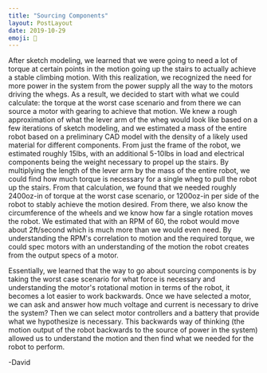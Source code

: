 ```yaml
---
title: "Sourcing Components"
layout: PostLayout
date: 2019-10-29
emoji: 🔋
---
```


After sketch modeling, we learned that we were going to need a lot of torque at certain points in the motion going up the stairs to actually achieve a stable climbing motion. With this realization, we recognized the need for more power in the system from the power supply all the way to the motors driving the whegs. As a result, we decided to start with what we could calculate: the torque at the worst case scenario and from there we can source a motor with gearing to achieve that motion. We knew a rough approximation of what the lever arm of the wheg would look like based on a few iterations of sketch modeling, and we estimated a mass of the entire robot based on a preliminary CAD model with the density of a likely used material for different components. From just the frame of the robot, we estimated roughly 15lbs, with an additional 5-10lbs in load and electrical components being the weight necessary to propel up the stairs. By multiplying the length of the lever arm by the mass of the entire robot, we could find how much torque is necessary for a single wheg to pull the robot up the stairs. From that calculation, we found that we needed roughly 2400oz-in of torque at the worst case scenario, or 1200oz-in per side of the robot to stably achieve the motion desired. From there, we also know the circumference of the wheels and we know how far a single rotation moves the robot. We estimated that with an RPM of 60, the robot would move about 2ft/second which is much more than we would even need. By understanding the RPM's correlation to motion and the required torque, we could spec motors with an understanding of the motion the robot creates from the output specs of a motor. 

Essentially, we learned that the way to go about sourcing components is by taking the worst case scenario for what force is necessary and understanding the motor's rotational motion in terms of the robot, it becomes a lot easier to work backwards. Once we have selected a motor, we can ask and answer how much voltage and current is necessary to drive the system? Then we can select motor controllers and a battery that provide what we hypothesize is necessary. This backwards way of thinking (the motion output of the robot backwards to the source of power in the system) allowed us to understand the motion and then find what we needed for the robot to perform.

-David